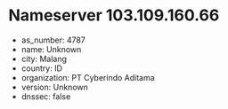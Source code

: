 # Nameserver 103.109.160.66

* as_number: 4787
* name: Unknown
* city: Malang
* country: ID
* organization: PT Cyberindo Aditama
* version: Unknown
* dnssec: false
